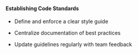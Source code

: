 #### Establishing Code Standards

- Define and enforce a clear style guide

- Centralize documentation of best practices

- Update guidelines regularly with team feedback


<aside class="notes">
</aside>
